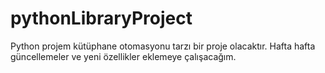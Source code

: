# pythonLibraryProject

Python projem kütüphane otomasyonu tarzı bir proje olacaktır. Hafta hafta güncellemeler ve yeni özellikler eklemeye çalışacağım.
